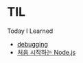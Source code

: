# TIL
Today I Learned



- [debugging](https://github.com/skawnkk/TIL/blob/main/debugging.md)
- [처음 시작하는 Node.js](https://github.com/skawnkk/TIL/blob/main/startNodeJS.md)  
